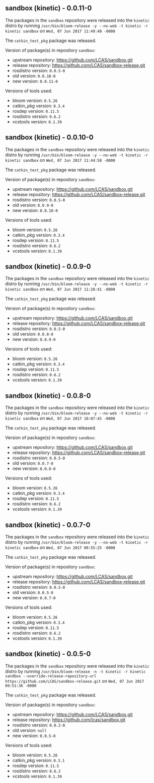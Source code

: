 ## sandbox (kinetic) - 0.0.11-0

The packages in the `sandbox` repository were released into the `kinetic` distro by running `/usr/bin/bloom-release -y --no-web -t kinetic -r kinetic sandbox` on `Wed, 07 Jun 2017 11:49:40 -0000`

The `catkin_test_pkg` package was released.

Version of package(s) in repository `sandbox`:

- upstream repository: https://github.com/LCAS/sandbox.git
- release repository: https://github.com/LCAS/sandbox-release.git
- rosdistro version: `0.0.5-0`
- old version: `0.0.10-0`
- new version: `0.0.11-0`

Versions of tools used:

- bloom version: `0.5.26`
- catkin_pkg version: `0.3.4`
- rosdep version: `0.11.5`
- rosdistro version: `0.6.2`
- vcstools version: `0.1.39`


## sandbox (kinetic) - 0.0.10-0

The packages in the `sandbox` repository were released into the `kinetic` distro by running `/usr/bin/bloom-release -y --no-web -t kinetic -r kinetic sandbox` on `Wed, 07 Jun 2017 11:44:58 -0000`

The `catkin_test_pkg` package was released.

Version of package(s) in repository `sandbox`:

- upstream repository: https://github.com/LCAS/sandbox.git
- release repository: https://github.com/LCAS/sandbox-release.git
- rosdistro version: `0.0.5-0`
- old version: `0.0.9-0`
- new version: `0.0.10-0`

Versions of tools used:

- bloom version: `0.5.26`
- catkin_pkg version: `0.3.4`
- rosdep version: `0.11.5`
- rosdistro version: `0.6.2`
- vcstools version: `0.1.39`


## sandbox (kinetic) - 0.0.9-0

The packages in the `sandbox` repository were released into the `kinetic` distro by running `/usr/bin/bloom-release -y --no-web -t kinetic -r kinetic sandbox` on `Wed, 07 Jun 2017 11:28:41 -0000`

The `catkin_test_pkg` package was released.

Version of package(s) in repository `sandbox`:

- upstream repository: https://github.com/LCAS/sandbox.git
- release repository: https://github.com/LCAS/sandbox-release.git
- rosdistro version: `0.0.5-0`
- old version: `0.0.8-0`
- new version: `0.0.9-0`

Versions of tools used:

- bloom version: `0.5.26`
- catkin_pkg version: `0.3.4`
- rosdep version: `0.11.5`
- rosdistro version: `0.6.2`
- vcstools version: `0.1.39`


## sandbox (kinetic) - 0.0.8-0

The packages in the `sandbox` repository were released into the `kinetic` distro by running `/usr/bin/bloom-release -y --no-web -t kinetic -r kinetic sandbox` on `Wed, 07 Jun 2017 10:07:45 -0000`

The `catkin_test_pkg` package was released.

Version of package(s) in repository `sandbox`:

- upstream repository: https://github.com/LCAS/sandbox.git
- release repository: https://github.com/LCAS/sandbox-release.git
- rosdistro version: `0.0.5-0`
- old version: `0.0.7-0`
- new version: `0.0.8-0`

Versions of tools used:

- bloom version: `0.5.26`
- catkin_pkg version: `0.3.4`
- rosdep version: `0.11.5`
- rosdistro version: `0.6.2`
- vcstools version: `0.1.39`


## sandbox (kinetic) - 0.0.7-0

The packages in the `sandbox` repository were released into the `kinetic` distro by running `/usr/bin/bloom-release -y --no-web -t kinetic -r kinetic sandbox` on `Wed, 07 Jun 2017 09:55:25 -0000`

The `catkin_test_pkg` package was released.

Version of package(s) in repository `sandbox`:

- upstream repository: https://github.com/LCAS/sandbox.git
- release repository: https://github.com/LCAS/sandbox-release.git
- rosdistro version: `0.0.5-0`
- old version: `0.0.5-0`
- new version: `0.0.7-0`

Versions of tools used:

- bloom version: `0.5.26`
- catkin_pkg version: `0.3.4`
- rosdep version: `0.11.5`
- rosdistro version: `0.6.2`
- vcstools version: `0.1.39`


## sandbox (kinetic) - 0.0.5-0

The packages in the `sandbox` repository were released into the `kinetic` distro by running `/usr/bin/bloom-release -n -t kinetic -r kinetic sandbox --override-release-repository-url https://github.com/LCAS/sandbox-release.git` on `Wed, 07 Jun 2017 09:51:36 -0000`

The `catkin_test_pkg` package was released.

Version of package(s) in repository `sandbox`:

- upstream repository: https://github.com/LCAS/sandbox.git
- release repository: https://github.com/lcas/sandbox.git
- rosdistro version: `0.0.2-0`
- old version: `null`
- new version: `0.0.5-0`

Versions of tools used:

- bloom version: `0.5.26`
- catkin_pkg version: `0.3.1`
- rosdep version: `0.11.5`
- rosdistro version: `0.6.2`
- vcstools version: `0.1.39`


